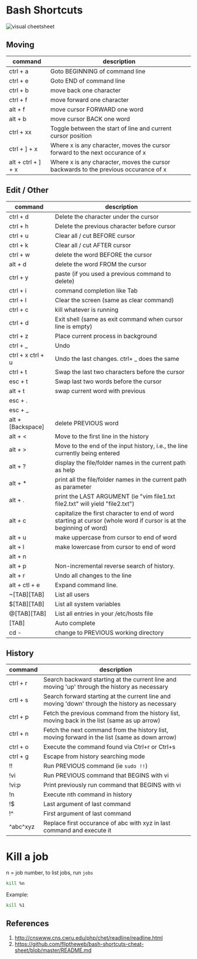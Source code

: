 # Bash Shortcuts

![visual cheetsheet](https://raw.githubusercontent.com/fliptheweb/bash-shortcuts-cheat-sheet/master/moving_cli.png)

## Moving

| command            | description                                                                         |
| ------------------ | ----------------------------------------------------------------------------------- |
| ctrl + a           | Goto BEGINNING of command line                                                      |
| ctrl + e           | Goto END of command line                                                            |
| ctrl + b           | move back one character                                                             |
| ctrl + f           | move forward one character                                                          |
| alt + f            | move cursor FORWARD one word                                                        |
| alt + b            | move cursor BACK one word                                                           |
| ctrl + xx          | Toggle between the start of line and current cursor position                        |
| ctrl + ] + x       | Where x is any character, moves the cursor forward to the next occurance of x       |
| alt + ctrl + ] + x | Where x is any character, moves the cursor backwards to the previous occurance of x |

## Edit / Other

| command           | description                                                                                                         |
| ----------------- | ------------------------------------------------------------------------------------------------------------------- |
| ctrl + d          | Delete the character under the cursor                                                                               |
| ctrl + h          | Delete the previous character before cursor                                                                         |
| ctrl + u          | Clear all / cut BEFORE cursor                                                                                       |
| ctrl + k          | Clear all / cut AFTER cursor                                                                                        |
| ctrl + w          | delete the word BEFORE the cursor                                                                                   |
| alt + d           | delete the word FROM the cursor                                                                                     |
| ctrl + y          | paste (if you used a previous command to delete)                                                                    |
| ctrl + i          | command completion like Tab                                                                                         |
| ctrl + l          | Clear the screen (same as clear command)                                                                            |
| ctrl + c          | kill whatever is running                                                                                            |
| ctrl + d          | Exit shell (same as exit command when cursor line is empty)                                                         |
| ctrl + z          | Place current process in background                                                                                 |
| ctrl + \_         | Undo                                                                                                                |
| ctrl + x ctrl + u | Undo the last changes. ctrl+ \_ does the same                                                                       |
| ctrl + t          | Swap the last two characters before the cursor                                                                      |
| esc + t           | Swap last two words before the cursor                                                                               |
| alt + t           | swap current word with previous                                                                                     |
| esc + .           |                                                                                                                     |
| esc + \_          |                                                                                                                     |
| alt + [Backspace] | delete PREVIOUS word                                                                                                |
| alt + <           | Move to the first line in the history                                                                               |
| alt + >           | Move to the end of the input history, i.e., the line currently being entered                                        |
| alt + ?           | display the file/folder names in the current path as help                                                           |
| alt + \*          | print all the file/folder names in the current path as parameter                                                    |
| alt + .           | print the LAST ARGUMENT (ie "vim file1.txt file2.txt" will yield "file2.txt")                                       |
| alt + c           | capitalize the first character to end of word starting at cursor (whole word if cursor is at the beginning of word) |
| alt + u           | make uppercase from cursor to end of word                                                                           |
| alt + l           | make lowercase from cursor to end of word                                                                           |
| alt + n           |                                                                                                                     |
| alt + p           | Non-incremental reverse search of history.                                                                          |
| alt + r           | Undo all changes to the line                                                                                        |
| alt + ctl + e     | Expand command line.                                                                                                |
| ~[TAB][TAB]       | List all users                                                                                                      |
| $[TAB][TAB]       | List all system variables                                                                                           |
| @[TAB][TAB]       | List all entries in your /etc/hosts file                                                                            |
| [TAB]             | Auto complete                                                                                                       |
| cd -              | change to PREVIOUS working directory                                                                                |

## History

| command  | description                                                                                    |
| -------- | ---------------------------------------------------------------------------------------------- |
| ctrl + r | Search backward starting at the current line and moving 'up' through the history as necessary  |
| crtl + s | Search forward starting at the current line and moving 'down' through the history as necessary |
| ctrl + p | Fetch the previous command from the history list, moving back in the list (same as up arrow)   |
| ctrl + n | Fetch the next command from the history list, moving forward in the list (same as down arrow)  |
| ctrl + o | Execute the command found via Ctrl+r or Ctrl+s                                                 |
| ctrl + g | Escape from history searching mode                                                             |
| !!       | Run PREVIOUS command (ie `sudo !!`)                                                            |
| !vi      | Run PREVIOUS command that BEGINS with vi                                                       |
| !vi:p    | Print previously run command that BEGINS with vi                                               |
| !n       | Execute nth command in history                                                                 |
| !$       | Last argument of last command                                                                  |
| !^       | First argument of last command                                                                 |
| ^abc^xyz | Replace first occurance of abc with xyz in last command and execute it                         |

# Kill a job

n = job number, to list jobs, run `jobs`

```bash
kill %n
```

Example:

```bash
kill %1
```

## References

1. http://cnswww.cns.cwru.edu/php/chet/readline/readline.html
2. https://github.com/fliptheweb/bash-shortcuts-cheat-sheet/blob/master/README.md

